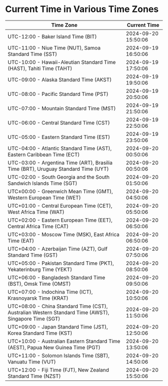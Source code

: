 # Current Time in Various Time Zones

| Time Zone | Current Time |
|-----------|--------------|
| UTC-12:00 - Baker Island Time (BIT) | 2024-09-20 15:50:06 |
| UTC-11:00 - Niue Time (NUT), Samoa Standard Time (SST) | 2024-09-19 16:50:06 |
| UTC-10:00 - Hawaii-Aleutian Standard Time (HAST), Tahiti Time (TAHT) | 2024-09-19 17:50:06 |
| UTC-09:00 - Alaska Standard Time (AKST) | 2024-09-19 19:50:06 |
| UTC-08:00 - Pacific Standard Time (PST) | 2024-09-19 20:50:06 |
| UTC-07:00 - Mountain Standard Time (MST) | 2024-09-19 21:50:06 |
| UTC-06:00 - Central Standard Time (CST) | 2024-09-19 22:50:06 |
| UTC-05:00 - Eastern Standard Time (EST) | 2024-09-19 23:50:06 |
| UTC-04:00 - Atlantic Standard Time (AST), Eastern Caribbean Time (ECT) | 2024-09-20 00:50:06 |
| UTC-03:00 - Argentina Time (ART), Brasília Time (BRT), Uruguay Standard Time (UYT) | 2024-09-20 00:50:06 |
| UTC-02:00 - South Georgia and the South Sandwich Islands Time (SGT) | 2024-09-20 01:50:06 |
| UTC±00:00 - Greenwich Mean Time (GMT), Western European Time (WET) | 2024-09-20 04:50:06 |
| UTC+01:00 - Central European Time (CET), West Africa Time (WAT) | 2024-09-20 05:50:06 |
| UTC+02:00 - Eastern European Time (EET), Central Africa Time (CAT) | 2024-09-20 06:50:06 |
| UTC+03:00 - Moscow Time (MSK), East Africa Time (EAT) | 2024-09-20 06:50:06 |
| UTC+04:00 - Azerbaijan Time (AZT), Gulf Standard Time (GST) | 2024-09-20 07:50:06 |
| UTC+05:00 - Pakistan Standard Time (PKT), Yekaterinburg Time (YEKT) | 2024-09-20 08:50:06 |
| UTC+06:00 - Bangladesh Standard Time (BST), Omsk Time (OMST) | 2024-09-20 09:50:06 |
| UTC+07:00 - Indochina Time (ICT), Krasnoyarsk Time (KRAT) | 2024-09-20 10:50:06 |
| UTC+08:00 - China Standard Time (CST), Australian Western Standard Time (AWST), Singapore Time (SGT) | 2024-09-20 11:50:06 |
| UTC+09:00 - Japan Standard Time (JST), Korea Standard Time (KST) | 2024-09-20 12:50:06 |
| UTC+10:00 - Australian Eastern Standard Time (AEST), Papua New Guinea Time (PGT) | 2024-09-20 13:50:06 |
| UTC+11:00 - Solomon Islands Time (SBT), Vanuatu Time (VUT) | 2024-09-20 14:50:06 |
| UTC+12:00 - Fiji Time (FJT), New Zealand Standard Time (NZST) | 2024-09-20 15:50:06 |
